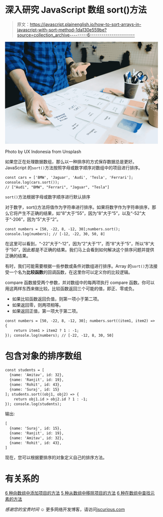 # 深入研究 JavaScript 数组 sort()方法

> 原文：<https://javascript.plainenglish.io/how-to-sort-arrays-in-javascript-with-sort-method-1da130e559be?source=collection_archive---------6----------------------->

![](img/50a749bfc36f89c64af892e2a14599f6.png)

Photo by UX Indonesia from Unsplash

如果您正在处理数据数组，那么以一种排序的方式保存数据总是更好。JavaScript 的`sort()`方法按照字母或数字顺序对数组中的项目进行排序。

```
const cars = ['BMW', 'Jaguar', 'Audi', 'Tesla', 'Ferrari']; console.log(cars.sort()); 
// ["Audi", "BMW", "Ferrari", "Jaguar", "Tesla"]
```

`sort()`方法根据字母或数字顺序进行默认排序

对于数字，sort()方法将值作为字符串进行排序。如果将数字作为字符串排序，那么它将产生不正确的结果，如“8”大于“55”，因为“8”大于“5”，以及“-52”大于“-206”，因为“5”大于“2”。

```
const numbers = [50, -22, 8, -12, 30];numbers.sort(); console.log(numbers); // [-12, -22, 30, 50, 8]
```

在这里可以看到，“-22”大于“-12”，因为“2”大于“1”，而“8”大于“5”，所以“8”大于“50”，因此都是不正确的结果。我们马上会看到如何解决这个排序问题并提供正确的结果。

有时，我们可能需要根据一些参数或条件对数组进行排序。Array 的`sort()`方法接受一个名为**比较函数**的回调函数，在这里你可以定义你的比较逻辑。

compare 函数接受两个参数，并对数组中的每两项执行 compare 函数。你可以用这两样东西来做比较。比较函数返回三个可能的值，即正、零或负。

*   如果比较函数返回负值，则第一项小于第二项。
*   如果返回零，则两项相等。
*   如果返回正值，第一项大于第二项。

```
const numbers = [50, -22, 8, -12, 30]; numbers.sort((item1, item2) => { 
    return item1 > item2 ? 1 : -1; 
}); console.log(numbers); // [-22, -12, 8, 30, 50]
```

# 包含对象的排序数组

```
const students = [ 
  {name: 'Amitav', id: 32}, 
  {name: 'Ranjit', id: 19}, 
  {name: 'Rohit', id: 43}, 
  {name: 'Suraj', id: 15} 
]; students.sort((obj1, obj2) => { 
    return obj1.id > obj2.id ? 1 : -1; 
}); console.log(students);
```

输出:

```
[ 
  {name: 'Suraj', id: 15}, 
  {name: 'Ranjit', id: 19}, 
  {name: 'Amitav', id: 32}, 
  {name: 'Rohit', id: 43}, 
]
```

现在，您可以根据要排序的对象定义自己的排序方法。

# 有关系的

[6 种向数组中添加项目的方法](https://jscurious.com/how-to-add-items-to-an-array-in-javascript/)
[5 种从数组中移除项目的方法](https://jscurious.com/how-to-remove-items-from-array-in-javascript/)
[6 种在数组中查找元素的方法](https://jscurious.com/how-to-find-elements-in-array-in-javascript/)

*感谢您的宝贵时间* ☺️
更多网络开发博客，请访问[jscurious.com](http://jscurious.com/)
